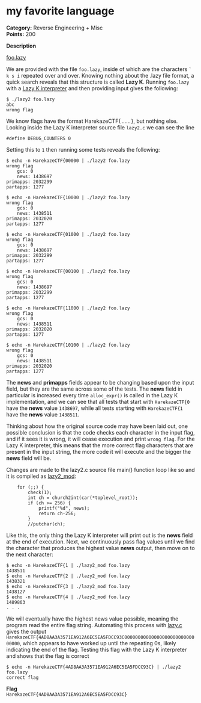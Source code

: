 # my favorite language
**Category:** Reverse Engineering + Misc  
**Points:** 200

**Description**  

[foo.lazy](foo.lazy)


We are provided with the file `foo.lazy`, inside of which are the characters `` ` k s i `` repeated over and over. Knowing nothing about the .lazy file format, a quick search reveals that this structure is called __Lazy K__. Running `foo.lazy` with a [Lazy K interpreter](https://github.com/msullivan/LazyK) and then providing input gives the following:

	$ ./lazy2 foo.lazy
	abc
	wrong flag

We know flags have the format HarekazeCTF{ . . . }, but nothing else. Looking inside the Lazy K interpreter source file `lazy2.c` we can see the line

	#define DEBUG_COUNTERS 0 

Setting this to `1` then running some tests reveals the following:

	$ echo -n HarekazeCTF{00000 | ./lazy2 foo.lazy
	wrong flag
		gcs: 0
		news: 1438697
	primapps: 2032299
	partapps: 1277

	$ echo -n HarekazeCTF{10000 | ./lazy2 foo.lazy
	wrong flag
		gcs: 0
		news: 1438511
	primapps: 2032020
	partapps: 1277

	$ echo -n HarekazeCTF{01000 | ./lazy2 foo.lazy
	wrong flag
		gcs: 0
		news: 1438697
	primapps: 2032299
	partapps: 1277

	$ echo -n HarekazeCTF{00100 | ./lazy2 foo.lazy
	wrong flag
		gcs: 0
		news: 1438697
	primapps: 2032299
	partapps: 1277

	$ echo -n HarekazeCTF{11000 | ./lazy2 foo.lazy
	wrong flag
		gcs: 0
		news: 1438511
	primapps: 2032020
	partapps: 1277

	$ echo -n HarekazeCTF{10100 | ./lazy2 foo.lazy
	wrong flag
		gcs: 0
		news: 1438511
	primapps: 2032020
	partapps: 1277

The __news__ and __primapps__ fields appear to be changing based upon the input field, but they are the same across some of the tests. The __news__ field in particular is increased every time `alloc_expr()` is called in the Lazy K implementation, and we can see that all tests that start with `HarekazeCTF{0` have the __news__ value `1438697`, while all tests starting with `HarekazeCTF{1` have the __news__ value `1438511`.

Thinking about how the original source code may have been laid out, one possible conclusion is that the code checks each character in the input flag, and if it sees it is wrong, it will cease execution and print `wrong flag`. For the Lazy K interpreter, this means that the more correct flag characters that are present in the input string, the more code it will execute and the bigger the __news__ field will be.

Changes are made to the lazy2.c source file main() function loop like so and it is compiled as [lazy2_mod](lazy2_mod.c):

		for (;;) {
			check(1);
			int ch = church2int(car(*toplevel_root));
			if (ch >= 256) {
				printf("%d", news);
				return ch-256;
			}
			//putchar(ch);

Like this, the only thing the Lazy K interpreter will print out is the __news__ field at the end of execution. Next, we continuously pass flag values until we find the character that produces the highest value __news__ output, then move on to the next character:

	$ echo -n HarekazeCTF{1 | ./lazy2_mod foo.lazy
	1438511
	$ echo -n HarekazeCTF{2 | ./lazy2_mod foo.lazy
	1438321
	$ echo -n HarekazeCTF{3 | ./lazy2_mod foo.lazy
	1438127
	$ echo -n HarekazeCTF{4 | ./lazy2_mod foo.lazy
	1489863
	. . .

We will eventually have the highest news value possible, meaning the program read the entire flag string. Automating this process with [lazy.c](lazy.c) gives the output `HarekazeCTF{4AD8AA3A3571EA912A6EC5EA5FDCC93C0000000000000000000000000000000`, which appears to have worked up until the repeating 0s, likely indicating the end of the flag. Testing this flag with the Lazy K interpreter and shows that the flag is correct

	$ echo -n HarekazeCTF{4AD8AA3A3571EA912A6EC5EA5FDCC93C} | ./lazy2 foo.lazy
	correct flag

**Flag**  
`HarekazeCTF{4AD8AA3A3571EA912A6EC5EA5FDCC93C}`
